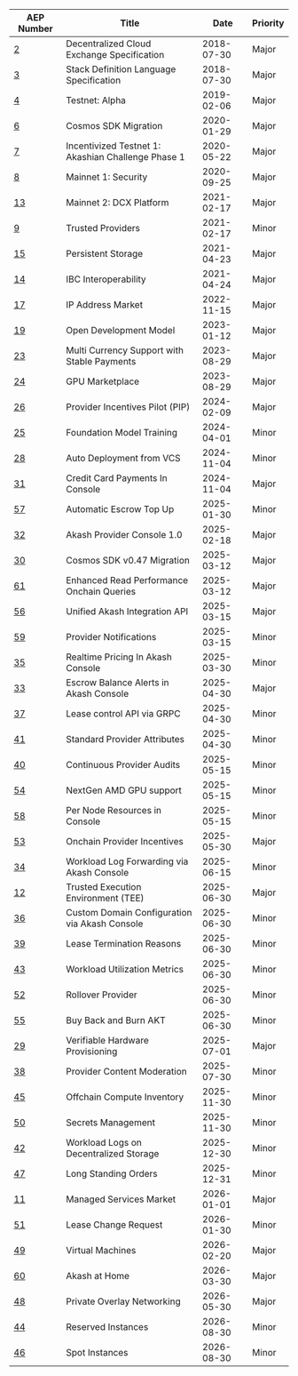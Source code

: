 | AEP Number | Title | Date | Priority |
| --- | --- | --- | --- |
| [2](spec/aep-2) | Decentralized Cloud Exchange Specification | 2018-07-30 | Major |
| [3](spec/aep-3) | Stack Definition Language Specification | 2018-07-30 | Major |
| [4](spec/aep-4) | Testnet: Alpha | 2019-02-06 | Major |
| [6](spec/aep-6) | Cosmos SDK Migration | 2020-01-29 | Major |
| [7](spec/aep-7) | Incentivized Testnet 1: Akashian Challenge Phase 1 | 2020-05-22 | Major |
| [8](spec/aep-8) | Mainnet 1: Security | 2020-09-25 | Major |
| [13](spec/aep-13) | Mainnet 2: DCX Platform | 2021-02-17 | Major |
| [9](spec/aep-9) | Trusted Providers | 2021-02-17 | Minor |
| [15](spec/aep-15) | Persistent Storage | 2021-04-23 | Major |
| [14](spec/aep-14) | IBC Interoperability | 2021-04-24 | Major |
| [17](spec/aep-17) | IP Address Market | 2022-11-15 | Major |
| [19](spec/aep-19) | Open Development Model | 2023-01-12 | Major |
| [23](spec/aep-23) | Multi Currency Support with Stable Payments | 2023-08-29 | Major |
| [24](spec/aep-24) | GPU Marketplace | 2023-08-29 | Major |
| [26](spec/aep-26) | Provider Incentives Pilot (PIP) | 2024-02-09 | Major |
| [25](spec/aep-25) | Foundation Model Training | 2024-04-01 | Minor |
| [28](spec/aep-28) | Auto Deployment from VCS | 2024-11-04 | Minor |
| [31](spec/aep-31) | Credit Card Payments In Console | 2024-11-04 | Major |
| [57](spec/aep-57) | Automatic Escrow Top Up | 2025-01-30 | Minor |
| [32](spec/aep-32) | Akash Provider Console 1.0 | 2025-02-18 | Major |
| [30](spec/aep-30) | Cosmos SDK v0.47 Migration | 2025-03-12 | Major |
| [61](spec/aep-61) | Enhanced Read Performance Onchain Queries | 2025-03-12 | Major |
| [56](spec/aep-56) | Unified Akash Integration API | 2025-03-15 | Major |
| [59](spec/aep-59) | Provider Notifications | 2025-03-15 | Minor |
| [35](spec/aep-35) | Realtime Pricing In Akash Console | 2025-03-30 | Minor |
| [33](spec/aep-33) | Escrow Balance Alerts in Akash Console | 2025-04-30 | Major |
| [37](spec/aep-37) | Lease control API via GRPC | 2025-04-30 | Minor |
| [41](spec/aep-41) | Standard Provider Attributes | 2025-04-30 | Minor |
| [40](spec/aep-40) | Continuous Provider Audits | 2025-05-15 | Minor |
| [54](spec/aep-54) | NextGen AMD GPU support | 2025-05-15 | Minor |
| [58](spec/aep-58) | Per Node Resources in Console | 2025-05-15 | Minor |
| [53](spec/aep-53) | Onchain Provider Incentives | 2025-05-30 | Major |
| [34](spec/aep-34) | Workload Log Forwarding via Akash Console | 2025-06-15 | Minor |
| [12](spec/aep-12) | Trusted Execution Environment (TEE) | 2025-06-30 | Major |
| [36](spec/aep-36) | Custom Domain Configuration via Akash Console | 2025-06-30 | Minor |
| [39](spec/aep-39) | Lease Termination Reasons | 2025-06-30 | Minor |
| [43](spec/aep-43) | Workload Utilization Metrics | 2025-06-30 | Minor |
| [52](spec/aep-52) | Rollover Provider | 2025-06-30 | Minor |
| [55](spec/aep-55) | Buy Back and Burn AKT | 2025-06-30 | Minor |
| [29](spec/aep-29) | Verifiable Hardware Provisioning | 2025-07-01 | Major |
| [38](spec/aep-38) | Provider Content Moderation | 2025-07-30 | Minor |
| [45](spec/aep-45) | Offchain Compute Inventory | 2025-11-30 | Minor |
| [50](spec/aep-50) | Secrets Management | 2025-11-30 | Minor |
| [42](spec/aep-42) | Workload Logs on Decentralized Storage | 2025-12-30 | Minor |
| [47](spec/aep-47) | Long Standing Orders | 2025-12-31 | Minor |
| [11](spec/aep-11) | Managed Services Market | 2026-01-01 | Major |
| [51](spec/aep-51) | Lease Change Request | 2026-01-30 | Minor |
| [49](spec/aep-49) | Virtual Machines | 2026-02-20 | Major |
| [60](spec/aep-60) | Akash at Home | 2026-03-30 | Major |
| [48](spec/aep-48) | Private Overlay Networking | 2026-05-30 | Major |
| [44](spec/aep-44) | Reserved Instances | 2026-08-30 | Minor |
| [46](spec/aep-46) | Spot Instances | 2026-08-30 | Minor |